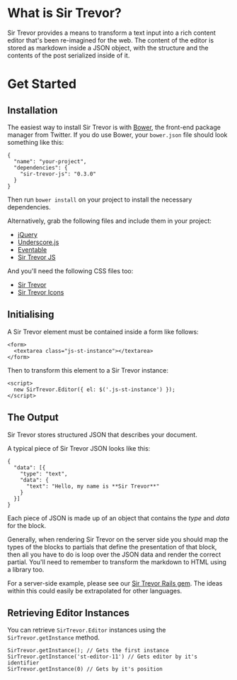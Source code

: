 # What is Sir Trevor?

Sir Trevor provides a means to transform a text input into a rich content editor that's been re-imagined for the web. The content of the editor is stored as markdown inside a JSON object, with the structure and the contents of the post serialized inside of it.

<a name="1"></a>
# Get Started

<a name="1-1"></a>
## Installation

The easiest way to install Sir Trevor is with [Bower](https://github.com/bower/bower), the front-end package manager from Twitter. If you do use Bower, your `bower.json` file should look something like this:

    {
      "name": "your-project",
      "dependencies": {
        "sir-trevor-js": "0.3.0"
      }
    }

Then run `bower install` on your project to install the necessary dependencies.

Alternatively, grab the following files and include them in your project:

  * [jQuery](http://jquery.com/download)
  * [Underscore.js](https://github.com/jashkenas/underscore/blob/master/underscore.js)
  * [Eventable](https://github.com/madebymany/eventable/blob/master/eventable.js)
  * [Sir Trevor JS](https://github.com/madebymany/sir-trevor-js/blob/master/sir-trevor.js)

And you'll need the following CSS files too:

  * [Sir Trevor](https://github.com/madebymany/sir-trevor-js/blob/master/sir-trevor.css)
  * [Sir Trevor Icons](https://github.com/madebymany/sir-trevor-js/blob/master/sir-trevor-icons.css)

<a name="1-2"></a>
## Initialising

A Sir Trevor element must be contained inside a form like follows:

    <form>
      <textarea class="js-st-instance"></textarea>
    </form>

Then to transform this element to a Sir Trevor instance:

    <script>
      new SirTrevor.Editor({ el: $('.js-st-instance') });
    </script>

<a name="1-3"></a>
## The Output

Sir Trevor stores structured JSON that describes your document.

A typical piece of Sir Trevor JSON looks like this:

    {
      "data": [{
        "type": "text",
        "data": {
          "text": "Hello, my name is **Sir Trevor**"
        }
      }]
    }

Each piece of JSON is made up of an object that contains the *type* and *data* for the block.

Generally, when rendering Sir Trevor on the server side you should map the types of the blocks to partials that define the presentation of that block, then all you have to do is loop over the JSON data and render the correct partial. You'll need to remember to transform the markdown to HTML using a library too.

For a server-side example, please see our [Sir Trevor Rails gem](http://github.com/madebymany/sir-trevor-rails). The ideas within this could easily be extrapolated for other languages.

<a name="1-4"></a>
## Retrieving Editor Instances

You can retrieve `SirTrevor.Editor` instances using the `SirTrevor.getInstance` method.

    SirTrevor.getInstance(); // Gets the first instance
    SirTrevor.getInstance('st-editor-11') // Gets editor by it's identifier
    SirTrevor.getInstance(0) // Gets by it's position
